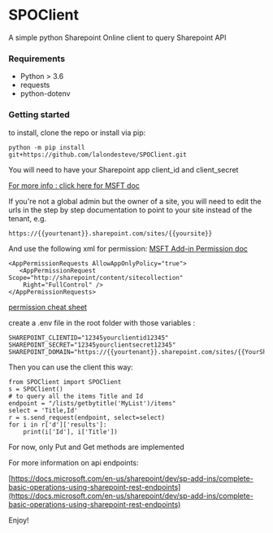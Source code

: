 # SPOClient
A simple python Sharepoint Online client to query Sharepoint API

### Requirements
- Python > 3.6
- requests
- python-dotenv

### Getting started
to install, clone the repo or install via pip:

`python -m pip install git+https://github.com/lalondesteve/SPOClient.git`


You will need to have your Sharepoint app client_id and client_secret

[For more info : click here for MSFT doc](https://docs.microsoft.com/en-us/sharepoint/dev/solution-guidance/security-apponly-azureacs)

If you're not a global admin but the owner of a site, you will need to edit the urls in the step by step documentation to point to your site instead of the tenant, e.g.

`https://{{yourtenant}}.sharepoint.com/sites/{{yoursite}}`

And use the following xml for permission:
[MSFT Add-in Permission doc](https://docs.microsoft.com/en-us/sharepoint/dev/sp-add-ins/add-in-permissions-in-sharepoint)

```
<AppPermissionRequests AllowAppOnlyPolicy="true">  
   <AppPermissionRequest Scope="http://sharepoint/content/sitecollection" 
    Right="FullControl" />
</AppPermissionRequests>
```
[permission cheat sheet](https://medium.com/ng-sp/sharepoint-add-in-permission-xml-cheat-sheet-64b87d8d7600)

create a .env file in the root folder with those variables :

```
SHAREPOINT_CLIENTID="12345yourclientid12345"
SHAREPOINT_SECRET="12345yourclientsecret12345"
SHAREPOINT_DOMAIN="https://{{yourtenant}}.sharepoint.com/sites/{{YourSharepointSite}}"
```

Then you can use the client this way:


```
from SPOClient import SPOClient
s = SPOClient()
# to query all the items Title and Id
endpoint = "/lists/getbytitle('MyList')/items"
select = 'Title,Id'
r = s.send_request(endpoint, select=select)
for i in r['d']['results']:
    print(i['Id'], i['Title'])
```
For now, only Put and Get methods are implemented

For more information on api endpoints:

[https://docs.microsoft.com/en-us/sharepoint/dev/sp-add-ins/complete-basic-operations-using-sharepoint-rest-endpoints](https://docs.microsoft.com/en-us/sharepoint/dev/sp-add-ins/complete-basic-operations-using-sharepoint-rest-endpoints)

Enjoy!